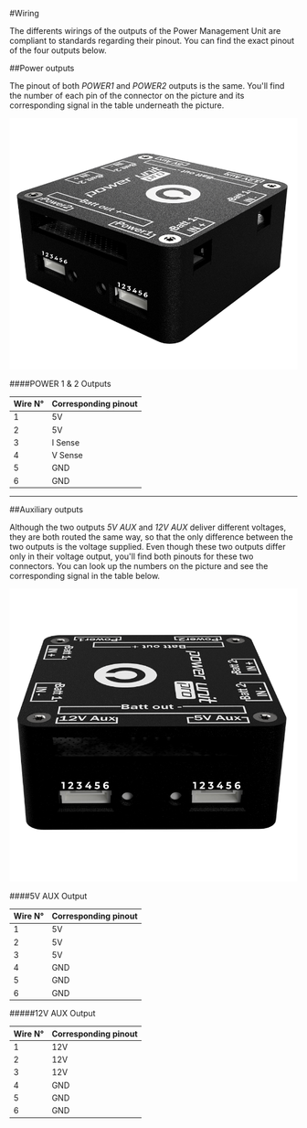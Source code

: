 #Wiring

The differents wirings of the outputs of the Power Management Unit are compliant to standards regarding their pinout. You can find the exact pinout of the four outputs below.

##Power outputs

The pinout of both _POWER1_ and _POWER2_ outputs is the same. You'll find the number of each pin of the connector on the picture and its corresponding signal in the table underneath the picture. 

<p align="center">
  <img src="./images/pmuwir2.png?raw=true" alt="PMU Power outputs wiring"/>
</p>

####POWER 1 & 2 Outputs

| Wire N° | Corresponding pinout |
|---------|----------------------|
| 1       | 5V                   |
| 2       | 5V                   |      
| 3       | I Sense              |      
| 4       | V Sense              |
| 5       | GND                  |
| 6       | GND                  |

-----

##Auxiliary outputs

Although the two outputs _5V AUX_ and _12V AUX_ deliver different voltages, they are both routed the same way, so that the only difference between the two outputs is the voltage supplied. Even though these two outputs differ only in their voltage output, you'll find both pinouts for these two connectors. You can look up the numbers on the picture and see the corresponding signal in the table below.

<p align="center">
  <img src="./images/pmuwir1.png?raw=true" alt="PMU Power outputs wiring"/>
</p>

####5V AUX Output

| Wire N° | Corresponding pinout |
|---------|----------------------|
| 1       | 5V                   |
| 2       | 5V                   |      
| 3       | 5V                   |      
| 4       | GND                  |
| 5       | GND                  |
| 6       | GND                  |

#####12V AUX Output

| Wire N° | Corresponding pinout |
|---------|----------------------|
| 1       | 12V                  |
| 2       | 12V                  |      
| 3       | 12V                  |      
| 4       | GND                  |
| 5       | GND                  |
| 6       | GND                  |